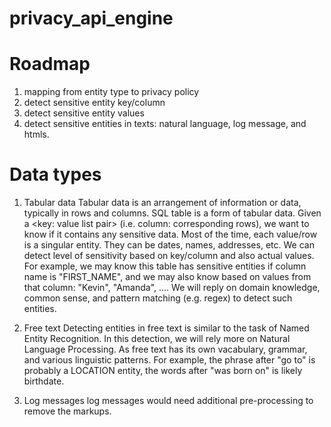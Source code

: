 # privacy_api_engine

# Roadmap
1. mapping from entity type to privacy policy
2. detect sensitive entity key/column
3. detect sensitive entity values
4. detect sensitive entities in texts: natural language, log message, and htmls. 

# Data types
1. Tabular data
Tabular data is an arrangement of information or data, typically in rows and columns. SQL table is a form of tabular data. Given a <key: value list pair> (i.e. column: corresponding rows), we want to know if it contains any sensitive data. Most of the time, each value/row is a singular entity. They can be dates, names, addresses, etc. We can detect level of sensitivity based on key/column and also actual values. For example, we may know this table has sensitive entities if column name is "FIRST_NAME", and we may also know based on values from that column: "Kevin", "Amanda", .... We will reply on domain knowledge, common sense, and pattern matching (e.g. regex) to detect such entities. 

2. Free text
Detecting entities in free text is similar to the task of Named Entity Recognition. In this detection, we will rely more on Natural Language Processing. As free text has its own vacabulary, grammar, and various linguistic patterns. For example, the phrase after "go to" is probably a LOCATION entity, the words after "was born on" is likely birthdate. 

3. Log messages
log messages would need additional pre-processing to remove the markups.  
